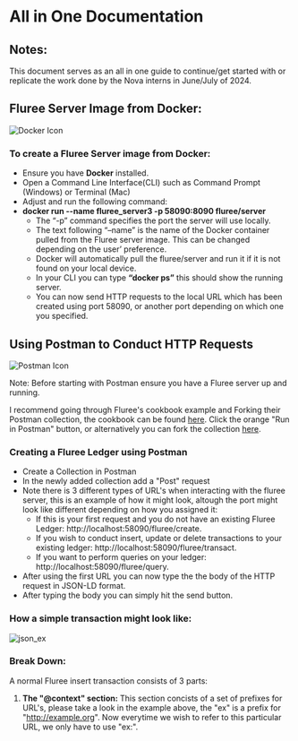# All in One Documentation

## Notes:
This document serves as an all in one guide to continue/get started with or replicate the work done by the Nova interns in June/July of 2024.
## Fluree Server Image from Docker:
![Docker Icon](https://www.docker.com/wp-content/uploads/2023/08/logo-guide-logos-1.svg)

### To create a Fluree Server image from Docker:
-  Ensure you have **Docker** installed.
-  Open a Command Line Interface(CLI) such as Command Prompt (Windows) or Terminal (Mac)
-  Adjust and run the following command:
- **docker run --name fluree_server3 -p 58090:8090 fluree/server**
    -  The “-p” command specifies the port the server will use locally.
    -  The text following “–name” is the name of the Docker container pulled from the Fluree server image. This can be changed depending on the user’ preference.
    -  Docker will automatically pull the fluree/server and run it if it is not found on
        your local device.
    -  In your CLI you can type **“docker ps”** this should show the running server.
    - You can now send HTTP requests to the local URL which has been created using port 58090, or another port depending on which one you specified.

## Using Postman to Conduct HTTP Requests
![Postman Icon](https://blog.postman.com/wp-content/uploads/2014/07/logo.png)

Note: Before starting with Postman ensure you have a Fluree server up and running. 

I recommend going through Fluree's cookbook example and Forking their Postman collection, the cookbook can be found [here](https://next.developers.flur.ee/docs/reference/cookbook/). Click the orange "Run in Postman" button, or alternatively you can fork the collection   [here](https://app.getpostman.com/run-collection/27883365-fd224642-1872-4dae-a831-d28b674669f0?action=collection%2Ffork&source=rip_markdown&collection-url=entityId%3D27883365-fd224642-1872-4dae-a831-d28b674669f0%26entityType%3Dcollection%26workspaceId%3Deed3ac8f-f457-4b1c-ac9f-07267b33ddd9).

### Creating a Fluree Ledger using Postman
- Create a Collection in Postman
- In the newly added collection add a "Post" request
- Note there is 3 different types of URL's when interacting with the fluree server, this is an example of how it might look, altough the port might look like different depending on how you assigned it:
    - If this is your first request and you do not have an existing Fluree Ledger:  http://localhost:58090/fluree/create.
    - If you wish to conduct insert, update or delete transactions to your existing ledger: http://localhost:58090/fluree/transact.
    - If you want to perform queries on your ledger: http://localhost:58090/fluree/query.
- After using the first URL you can now type the the body of the HTTP request in JSON-LD format.
- After typing the body you can simply hit the send button.

### How a simple transaction might look like:

![json_ex](https://github.com/aartum/FlureeImplementationAIAO/assets/143713572/e4a8febe-3ca8-4164-83c0-9a6f44cf0d12)

### Break Down:

A normal Fluree insert transaction consists of 3 parts: 

1. **The "@context" section:** This section concists of a set of prefixes for URL's, please take a look in the example above, the "ex" is a prefix for "http://example.org". Now everytime we wish to refer to this particular URL, we only have to use "ex:". 





